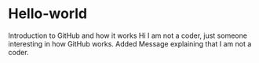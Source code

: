 # Hello-world
Introduction to GitHub and how it works
Hi I am not a coder, just someone interesting in how GitHub works.
Added Message explaining that I am not a coder.

